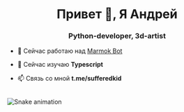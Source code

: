 <h1 align="center">Привет 👋, Я Андрей</h1>
<h3 align="center">Python-developer, 3d-artist</h3>

- 🔭 Сейчас работаю над [Marmok Bot](https://github.com/akorutant/MarmokBot)

- 🌱 Сейчас изучаю **Typescript**

- 📫 Связь со мной **t.me/sufferedkid**
<p align="left">
</p>

<br clear="both">

<img src="https://raw.githubusercontent.com/sufferedkid/sufferedkid/output/snake.svg" alt="Snake animation" />

